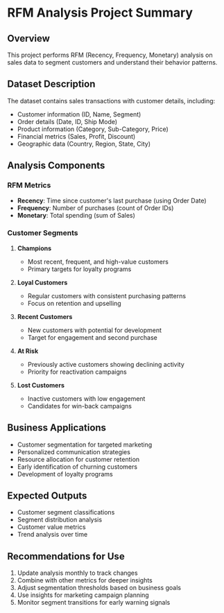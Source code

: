 # RFM Analysis Project Summary

## Overview
This project performs RFM (Recency, Frequency, Monetary) analysis on sales data to segment customers and understand their behavior patterns.

## Dataset Description
The dataset contains sales transactions with customer details, including:
- Customer information (ID, Name, Segment)
- Order details (Date, ID, Ship Mode)
- Product information (Category, Sub-Category, Price)
- Financial metrics (Sales, Profit, Discount)
- Geographic data (Country, Region, State, City)

## Analysis Components

### RFM Metrics
- **Recency**: Time since customer's last purchase (using Order Date)
- **Frequency**: Number of purchases (count of Order IDs)
- **Monetary**: Total spending (sum of Sales)

### Customer Segments
1. **Champions**
   - Most recent, frequent, and high-value customers
   - Primary targets for loyalty programs

2. **Loyal Customers**
   - Regular customers with consistent purchasing patterns
   - Focus on retention and upselling

3. **Recent Customers**
   - New customers with potential for development
   - Target for engagement and second purchase

4. **At Risk**
   - Previously active customers showing declining activity
   - Priority for reactivation campaigns

5. **Lost Customers**
   - Inactive customers with low engagement
   - Candidates for win-back campaigns

## Business Applications
- Customer segmentation for targeted marketing
- Personalized communication strategies
- Resource allocation for customer retention
- Early identification of churning customers
- Development of loyalty programs

## Expected Outputs
- Customer segment classifications
- Segment distribution analysis
- Customer value metrics
- Trend analysis over time

## Recommendations for Use
1. Update analysis monthly to track changes
2. Combine with other metrics for deeper insights
3. Adjust segmentation thresholds based on business goals
4. Use insights for marketing campaign planning
5. Monitor segment transitions for early warning signals

